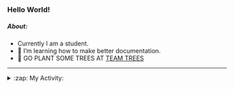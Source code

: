 ### Hello World!

##### About:
- Currently I am a student.
- 🌱 I’m learning how to make better documentation.
- 🌱 GO PLANT SOME TREES AT [TEAM TREES](https://teamtrees.org/)

---
<details>
  <summary>:zap: My Activity:</summary>
  
<!--START_SECTION:waka-->
![Code Time](http://img.shields.io/badge/Code%20Time-1%2C202%20hrs%2046%20mins-blue)

**I'm a Night 🦉** 

```text
🌞 Morning                1873 commits        ██░░░░░░░░░░░░░░░░░░░░░░░   09.98 % 
🌆 Daytime                6401 commits        █████████░░░░░░░░░░░░░░░░   34.11 % 
🌃 Evening                5395 commits        ███████░░░░░░░░░░░░░░░░░░   28.75 % 
🌙 Night                  5099 commits        ███████░░░░░░░░░░░░░░░░░░   27.17 % 
```
📅 **I'm Most Productive on Wednesday** 

```text
Monday                   2651 commits        ████░░░░░░░░░░░░░░░░░░░░░   14.13 % 
Tuesday                  2550 commits        ███░░░░░░░░░░░░░░░░░░░░░░   13.59 % 
Wednesday                4388 commits        ██████░░░░░░░░░░░░░░░░░░░   23.38 % 
Thursday                 2424 commits        ███░░░░░░░░░░░░░░░░░░░░░░   12.92 % 
Friday                   1952 commits        ███░░░░░░░░░░░░░░░░░░░░░░   10.40 % 
Saturday                 1641 commits        ██░░░░░░░░░░░░░░░░░░░░░░░   08.74 % 
Sunday                   3162 commits        ████░░░░░░░░░░░░░░░░░░░░░   16.85 % 
```


📊 **This Week I Spent My Time On** 

```text
🔥 Editors: 
IntelliJ                 3 hrs 45 mins       ████████████████░░░░░░░░░   62.42 % 
VS Code                  2 hrs 15 mins       █████████░░░░░░░░░░░░░░░░   37.58 % 

🐱‍💻 Projects: 
CSE224-Fundamentals-of-An2 hrs 6 mins        █████████░░░░░░░░░░░░░░░░   35.13 % 
givbacks-admin           1 hr 42 mins        ███████░░░░░░░░░░░░░░░░░░   28.52 % 
demo                     1 hr 36 mins        ███████░░░░░░░░░░░░░░░░░░   26.73 % 
file-utils               32 mins             ██░░░░░░░░░░░░░░░░░░░░░░░   08.89 % 
Unknown Project          2 mins              ░░░░░░░░░░░░░░░░░░░░░░░░░   00.56 % 
```


 Last Updated on 17/09/2023 21:09:59 UTC
<!--END_SECTION:waka-->
</details>
